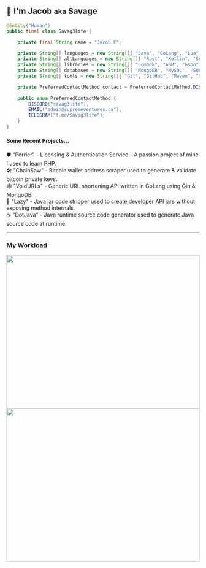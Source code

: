 ## 👋 I'm Jacob `aka` Savage

```java
@Entity("Human")
public final class Savag3life {

    private final String name = "Jacob C";

    private String[] languages = new String[]{ "Java", "GoLang", "Lua", "JavaScript", "PHP", "C#" };
    private String[] altLanguages = new String[]{ "Rust", "Kotlin", "Scala", "C++", "Python" };
    private String[] libraries = new String[]{ "Lombok", "ASM", "Gson", "Guice", "Laravel", "Gin", "JUnit" };
    private String[] databases = new String[]{ "MongoDB", "MySQL", "SQLite", "Redis", "MariaDB" };
    private String[] tools = new String[]{ "Git", "GitHub", "Maven", "Gradle", "Docker", "Jenkins", "JavaDoc" };

    private PreferredContactMethod contact = PreferredContactMethod.DISCORD;

    public enum PreferredContactMethod {
        DISCORD("savag3life"),
        EMAIL("admin@supremeventures.ca"),
        TELEGRAM("t.me/Savag3life");
    }
}
```
 
#### Some Recent Projects...
🛡️ "Perrier" - Licensing & Authentication Service - A passion project of mine I used to learn PHP.</br>
🛠️ "ChainSaw" - Bitcoin wallet address scraper used to generate & validate bitcoin private keys.</br>
🕸️ "VoidURLs" - Generic URL shortening API written in GoLang using Gin & MongoDB</br>
🤙 "Lazy" - Java jar code stripper used to create developer API jars without exposing method internals.</br>
☕ "DotJava" - Java runtime source code generator used to generate Java source code at runtime.</br>

---

### My Workload
<img src="https://wakatime.com/share/@9cf87436-f702-49fa-8db3-5210aec8af0a/8214779c-956c-49ba-aeea-44c0f6db31ac.svg" width="100%" height="400">
<img src="https://wakatime.com/share/@9cf87436-f702-49fa-8db3-5210aec8af0a/c128a528-5dda-4a87-9367-ad365ae41e69.svg" width="100%" height="400">
